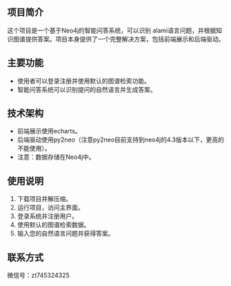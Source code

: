 ## 项目简介

这个项目是一个基于Neo4j的智能问答系统，可以识别 alami语言问题，并根据知识图谱提供答案。项目本身提供了一个完整解决方案，包括前端展示和后端驱动。

## 主要功能

- 使用者可以登录注册并使用默认的图谱检索功能。
- 智能问答系统可以识别提问的自然语言并生成答案。


## 技术架构

- 前端展示使用echarts。
- 后端驱动使用py2neo（注意py2neo目前支持到neo4j的4.3版本以下，更高的不能使用）。
- 注意：数据存储在Neo4j中。


## 使用说明

1. 下载项目并解压缩。
2. 运行项目，访问主界面。
3. 登录系统并注册用户。
4. 使用默认的图谱检索数据。
5. 输入您的自然语言问题并获得答案。


## 联系方式

微信号：zt745324325